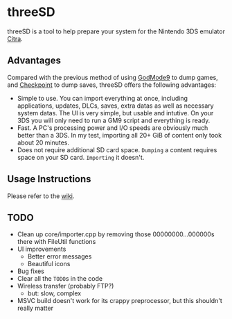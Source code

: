 threeSD
========

threeSD is a tool to help prepare your system for the Nintendo 3DS emulator [Citra](https://citra-emu.org).

## Advantages

Compared with the previous method of using [GodMode9](https://github.com/d0k3/GodMode9) to dump games, and [Checkpoint](https://github.com/FlagBrew/Checkpoint) to dump saves, threeSD offers the following advantages:

* Simple to use. You can import everything at once, including applications, updates, DLCs, saves, extra datas as well as necessary system datas. The UI is very simple, but usable and intutive. On your 3DS you will only need to run a GM9 script and everything is ready.
* Fast. A PC's processing power and I/O speeds are obviously much better than a 3DS. In my test, importing all 20+ GiB of content only took about 20 minutes.
* Does not require additional SD card space. `Dumping` a content requires space on your SD card. `Importing` it doesn't.

## Usage Instructions

Please refer to the [wiki](https://github.com/zhaowenlan1779/threeSD/wiki/Quickstart-Guide).

## TODO

* Clean up core/importer.cpp by removing those 00000000...000000s there with FileUtil functions
* UI improvements
    * Better error messages
    * Beautiful icons
* Bug fixes
* Clear all the `TODO`s in the code
* Wireless transfer (probably FTP?)
    * but: slow, complex
* MSVC build doesn't work for its crappy preprocessor, but this shouldn't really matter
